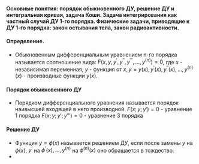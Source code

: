 #### Основные понятия: порядок обыкновенного ДУ, решение ДУ и интегральная кривая, задача Коши. Задача интегрирования как частный случай ДУ 1-го порядка. Физические задачи, приводящие к ДУ 1-го порядка: закон остывания тела, закон радиоактивности.


#### Определение. 
- Обыкновенным дифференциальным уравнением n-го порядка называется соотношение вида: $F(x, y, y^{'}, y^{''}, y^{'''}, ..., y^{(n)}) = 0$, где $x$ - независимая переменная, $y$ - функция от $x, y = y(x), y^{'}(x), y^{''}(x), ..., y^{(n)}(x)$ - производные функции $y(x)$. 
#### Порядок обыкновенного ДУ
- Порядком дифференциального уравнения называется порядок наивысшей входящей в него производной.
$F(x; y; y') = 0$ - уравнение 1 порядка
$F(x; y; y'; y''') = 0$ - уравнение 3 порядка

#### Решение ДУ
- Функция $y = \phi (x)$ называется решением ДУ, если после замены $y$ на $\phi(x)$, $y^{'}$ на $\phi^{'}(x), ..., y^{(n)}$ на $\phi^{(n)}(x)$ оно обращается в тождество.
- 
#### 